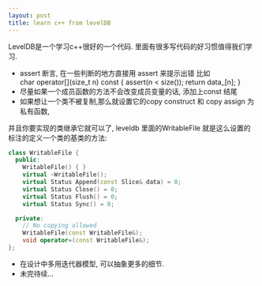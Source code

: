 ```yaml
---
layout: post
title: learn c++ from levelDB
---
```


LevelDB是一个学习c++很好的一个代码. 里面有很多写代码的好习惯值得我们学习. 

* assert 断言, 在一些判断的地方直接用 assert 来提示出错 比如  
        char operator[](size_t n) const { assert(n < size()); return data_[n]; }
* 尽量如果一个成员函数的方法不会改变成员变量的话, 添加上const 结尾  
* 如果想让一个类不被复制,那么就设置它的copy construct 和 copy assign 为 私有函数,  

并且你要实现的类继承它就可以了, leveldb 里面的WritableFile 就是这么设置的
标注的定义一个类的基类的方法:  

```c++
class WritableFile {
  public:
    WritableFile() { }
    virtual ~WritableFile();
    virtual Status Append(const Slice& data) = 0;
    virtual Status Close() = 0;
    virtual Status Flush() = 0;
    virtual Status Sync() = 0;

  private:
    // No copying allowed
    WritableFile(const WritableFile&);
    void operator=(const WritableFile&);
};
```
* 在设计中多用迭代器模型, 可以抽象更多的细节.
* 未完待续...
